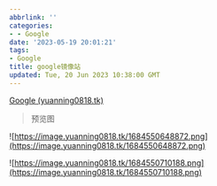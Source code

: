```yaml
---
abbrlink: ''
categories:
- - Google
date: '2023-05-19 20:01:21'
tags:
- Google
title: google镜像站
updated: Tue, 20 Jun 2023 10:38:00 GMT
---
```

[Google (yuanning0818.tk)](https://google.mirror.yuanning0818.tk/)

> 预览图

![https://image.yuanning0818.tk/1684550648872.png](https://image.yuanning0818.tk/1684550648872.png)

![https://image.yuanning0818.tk/1684550710188.png](https://image.yuanning0818.tk/1684550710188.png)

